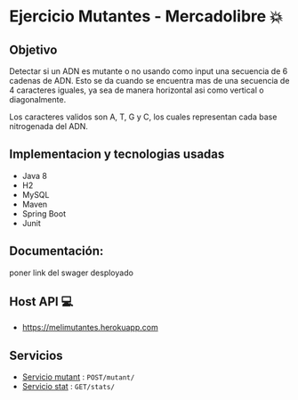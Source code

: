 # Ejercicio Mutantes - Mercadolibre :boom:

## Objetivo

Detectar si un ADN es mutante o no usando como input una secuencia de 6 cadenas de ADN. Esto se da cuando se encuentra mas de una secuencia de 4 caracteres iguales, ya sea de manera horizontal asi como vertical o diagonalmente.

Los caracteres validos son A, T, G y C, los cuales representan cada base nitrogenada del ADN.

## Implementacion y tecnologias usadas

- Java 8
- H2
- MySQL 
- Maven
- Spring Boot 
- Junit

## Documentación:
poner link del swager desployado

## Host API :computer:
* https://melimutantes.herokuapp.com

## Servicios
* [Servicio mutant](doc/serviceMutant.md) : `POST/mutant/`
* [Servicio stat](doc/serviceStats.md) : `GET/stats/`
